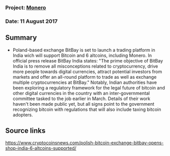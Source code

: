 ### Project: [Monero](../projects/monero.md)
### Date: 11 August 2017
## Summary
* Poland-based exchange BitBay is set to launch a trading platform in India wich will support Bitcoin 
and 6 altcoins, including Monero. In official press release BitBay India states: "The prime objective of 
BitBay India is to remove all misconceptions related to cryptocurrency, 
drive more people towards digital currencies, attract potential investors from markets 
and offer an all-round platform to trade as well as exchange multiple cryptocurrencies at BitBay."
Notably, Indian authorities have been exploring a regulatory framework for the legal future of bitcoin and 
other digital currencies in the country with an inter-governmental committee tasked to the job earlier in 
March. Details of their work haven't been made public yet, but all signs point to the government recognizing 
bitcoin with regulations that will also include taxing bitcoin adopters.
## Source links
https://www.cryptocoinsnews.com/polish-bitcoin-exchange-bitbay-opens-shop-india-6-altcoins-supported/
